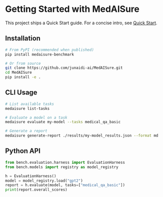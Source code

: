 # Getting Started with MedAISure

This project ships a Quick Start guide. For a concise intro, see [Quick Start](quick_start.md).

## Installation

```bash
# From PyPI (recommended when published)
pip install medaisure-benchmark

# Or from source
git clone https://github.com/junaidi-ai/MedAISure.git
cd MedAISure
pip install -e .
```

## CLI Usage

```bash
# List available tasks
medaisure list-tasks

# Evaluate a model on a task
medaisure evaluate my-model --tasks medical_qa_basic

# Generate a report
medaisure generate-report ./results/my-model_results.json --format md
```

## Python API

```python
from bench.evaluation.harness import EvaluationHarness
from bench.models import registry as model_registry

h = EvaluationHarness()
model = model_registry.load("gpt2")
report = h.evaluate(model, tasks=["medical_qa_basic"])
print(report.overall_scores)
```

